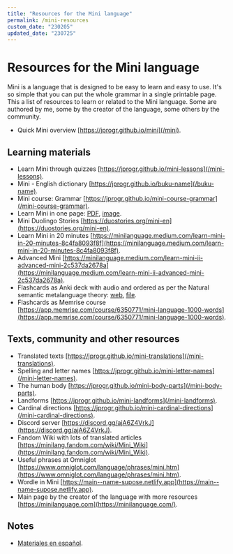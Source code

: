 ```yaml
---
title: "Resources for the Mini language"
permalink: /mini-resources
custom_date: "230205"
updated_date: "230725"
---
```


# Resources for the Mini language

Mini is a language that is designed to be easy to learn and easy to use. It's so simple that you can put the whole grammar in a single printable page. This a list of resources to learn or related to the Mini language. Some are authored by me, some by the creator of the language, some others by the community.

- Quick Mini overview [https://jprogr.github.io/mini](/mini).

## Learning materials

- Learn Mini through quizzes [https://jprogr.github.io/mini-lessons](/mini-lessons).
- Mini - English dictionary [https://jprogr.github.io/buku-name](/buku-name).
- Mini course: Grammar [https://jprogr.github.io/mini-course-grammar](/mini-course-grammar).
- Learn Mini in one page: [PDF](/assets/bin/mini_one_page.pdf), [image](/assets/images/mini_one_page.png).
- Mini Duolingo Stories [https://duostories.org/mini-en](https://duostories.org/mini-en).
- Learn Mini in 20 minutes [https://minilanguage.medium.com/learn-mini-in-20-minutes-8c4fa8093f8f](https://minilanguage.medium.com/learn-mini-in-20-minutes-8c4fa8093f8f).
- Advanced Mini [https://minilanguage.medium.com/learn-mini-ii-advanced-mini-2c537da2678a](https://minilanguage.medium.com/learn-mini-ii-advanced-mini-2c537da2678a).
- Flashcards as Anki deck with audio and ordered as per the Natural semantic metalanguage theory: [web](https://ankiweb.net/shared/info/2034803154), [file](/assets/bin/mini_with_audio_nsm.apkg).
- Flashcards as Memrise course [https://app.memrise.com/course/6350771/mini-language-1000-words](https://app.memrise.com/course/6350771/mini-language-1000-words).

## Texts, community and other resources

- Translated texts [https://jprogr.github.io/mini-translations](/mini-translations).
- Spelling and letter names [https://jprogr.github.io/mini-letter-names](/mini-letter-names).
- The human body [https://jprogr.github.io/mini-body-parts](/mini-body-parts).
- Landforms [https://jprogr.github.io/mini-landforms](/mini-landforms).
- Cardinal directions [https://jprogr.github.io/mini-cardinal-directions](/mini-cardinal-directions).
- Discord server [https://discord.gg/ajA6Z4VrkJ](https://discord.gg/ajA6Z4VrkJ).
- Fandom Wiki with lots of translated articles [https://minilang.fandom.com/wiki/Mini_Wiki](https://minilang.fandom.com/wiki/Mini_Wiki).
- Useful phrases at Omniglot [https://www.omniglot.com/language/phrases/mini.htm](https://www.omniglot.com/language/phrases/mini.htm).
- Wordle in Mini [https://main--name-supose.netlify.app](https://main--name-supose.netlify.app).
- Main page by the creator of the language with more resources [https://minilanguage.com](https://minilanguage.com/).

## Notes

- [Materiales en español](/mini-materiales).
